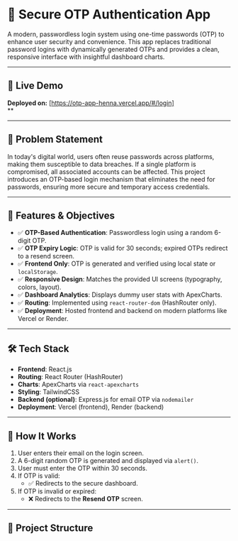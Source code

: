 # 🔐 Secure OTP Authentication App

A modern, passwordless login system using one-time passwords (OTP) to enhance user security and convenience. This app replaces traditional password logins with dynamically generated OTPs and provides a clean, responsive interface with insightful dashboard charts.

---

## 🚀 Live Demo

**Deployed on:** [https://otp-app-henna.vercel.app/#/login]  
**

---

## 📌 Problem Statement

In today's digital world, users often reuse passwords across platforms, making them susceptible to data breaches. If a single platform is compromised, all associated accounts can be affected. This project introduces an OTP-based login mechanism that eliminates the need for passwords, ensuring more secure and temporary access credentials.

---

## 🎯 Features & Objectives

- ✅ **OTP-Based Authentication**: Passwordless login using a random 6-digit OTP.
- ✅ **OTP Expiry Logic**: OTP is valid for 30 seconds; expired OTPs redirect to a resend screen.
- ✅ **Frontend Only**: OTP is generated and verified using local state or `localStorage`.
- ✅ **Responsive Design**: Matches the provided UI screens (typography, colors, layout).
- ✅ **Dashboard Analytics**: Displays dummy user stats with ApexCharts.
- ✅ **Routing**: Implemented using `react-router-dom` (HashRouter only).
- ✅ **Deployment**: Hosted frontend and backend on modern platforms like Vercel or Render.

---

## 🛠 Tech Stack

- **Frontend**: React.js
- **Routing**: React Router (HashRouter)
- **Charts**: ApexCharts via `react-apexcharts`
- **Styling**: TailwindCSS
- **Backend (optional)**: Express.js for email OTP via `nodemailer`
- **Deployment**: Vercel (frontend), Render (backend)

---

## 🔐 How It Works

1. User enters their email on the login screen.
2. A 6-digit random OTP is generated and displayed via `alert()`.
3. User must enter the OTP within 30 seconds.
4. If OTP is valid:
   - ✅ Redirects to the secure dashboard.
5. If OTP is invalid or expired:
   - ❌ Redirects to the **Resend OTP** screen.

---

## 📁 Project Structure


